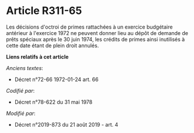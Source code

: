 # Article R311-65

Les décisions d'octroi de primes rattachées à un exercice budgétaire antérieur à l'exercice 1972 ne peuvent donner lieu au
dépôt de demande de prêts spéciaux après le 30 juin 1974, les crédits de primes ainsi inutilisés à cette date étant de plein
droit annulés.

**Liens relatifs à cet article**

_Anciens textes_:

  - Décret n°72-66 1972-01-24 art. 66

_Codifié par_:

  - Décret n°78-622 du 31 mai 1978

_Modifié par_:

  - Décret n°2019-873 du 21 août 2019 - art. 4
